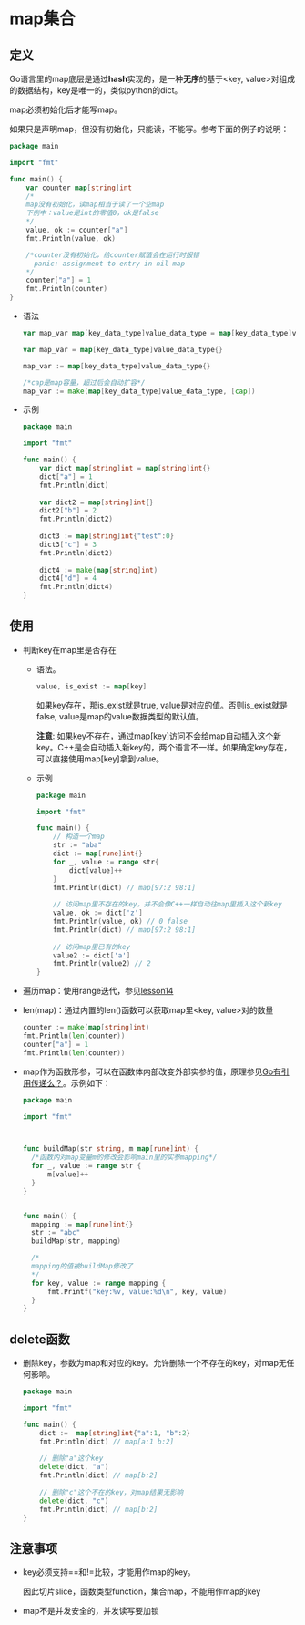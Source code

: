 # map集合

## 定义

Go语言里的map底层是通过**hash**实现的，是一种**无序**的基于<key, value>对组成的数据结构，key是唯一的，类似python的dict。

map必须初始化后才能写map。

如果只是声明map，但没有初始化，只能读，不能写。参考下面的例子的说明：

```go
package main

import "fmt"

func main() {
	var counter map[string]int
	/*
	map没有初始化，读map相当于读了一个空map
	下例中：value是int的零值0，ok是false
	*/
	value, ok := counter["a"]
	fmt.Println(value, ok)

	/*counter没有初始化，给counter赋值会在运行时报错
	  panic: assignment to entry in nil map
	*/
	counter["a"] = 1
	fmt.Println(counter)
}
```



* 语法

  ```go
  var map_var map[key_data_type]value_data_type = map[key_data_type]value_data_type{}
  
  var map_var = map[key_data_type]value_data_type{}
  
  map_var := map[key_data_type]value_data_type{}
  
  /*cap是map容量，超过后会自动扩容*/
  map_var := make(map[key_data_type]value_data_type, [cap]) 
  ```

* 示例

  ```go
  package main
  
  import "fmt"
  
  func main() {
      var dict map[string]int = map[string]int{}
      dict["a"] = 1
      fmt.Println(dict)
      
      var dict2 = map[string]int{}
      dict2["b"] = 2
      fmt.Println(dict2)
      
      dict3 := map[string]int{"test":0}
      dict3["c"] = 3
      fmt.Println(dict2)
      
      dict4 := make(map[string]int)
      dict4["d"] = 4
      fmt.Println(dict4)
  }
  ```

  

## 使用

* 判断key在map里是否存在

  * 语法。

    ```go
    value, is_exist := map[key]
    ```

    如果key存在，那is_exist就是true, value是对应的值。否则is_exist就是false, value是map的value数据类型的默认值。

    **注意**: 如果key不存在，通过map[key]访问不会给map自动插入这个新key。C++是会自动插入新key的，两个语言不一样。如果确定key存在，可以直接使用map[key]拿到value。

  * 示例

    ```go
    package main
    
    import "fmt"
    
    func main() {
        // 构造一个map
        str := "aba"
        dict := map[rune]int{}
        for _, value := range str{
            dict[value]++
        }
        fmt.Println(dict) // map[97:2 98:1]
        
        // 访问map里不存在的key，并不会像C++一样自动往map里插入这个新key
        value, ok := dict['z']
        fmt.Println(value, ok) // 0 false
        fmt.Println(dict) // map[97:2 98:1]
        
        // 访问map里已有的key
        value2 := dict['a']
        fmt.Println(value2) // 2
    }
    ```

* 遍历map：使用range迭代，参见[lesson14](../lesson14)

* len(map)：通过内置的len()函数可以获取map里<key, value>对的数量

  ```go
  counter := make(map[string]int)
  fmt.Println(len(counter))
  counter["a"] = 1
  fmt.Println(len(counter))
  ```

  

* map作为函数形参，可以在函数体内部改变外部实参的值，原理参见[Go有引用传递么？](../problem/p3)。示例如下：

  ```go
  package main
  
  import "fmt"
  
  
  
  func buildMap(str string, m map[rune]int) {
  	/*函数内对map变量m的修改会影响main里的实参mapping*/
  	for _, value := range str {
  		m[value]++
  	}
  }
  
  
  func main() {
  	mapping := map[rune]int{}
  	str := "abc"
  	buildMap(str, mapping)
  
  	/*
  	mapping的值被buildMap修改了
  	*/
  	for key, value := range mapping {
  		fmt.Printf("key:%v, value:%d\n", key, value)
  	}
  }
  ```

  

## delete函数

* 删除key，参数为map和对应的key。允许删除一个不存在的key，对map无任何影响。

  ```go
  package main
  
  import "fmt"
  
  func main() {
      dict :=  map[string]int{"a":1, "b":2}
      fmt.Println(dict) // map[a:1 b:2]
      
      // 删除"a"这个key
      delete(dict, "a")
      fmt.Println(dict) // map[b:2]
      
      // 删除"c"这个不在的key，对map结果无影响
      delete(dict, "c")
      fmt.Println(dict) // map[b:2]
  }
  ```

  

## 注意事项

* key必须支持==和!=比较，才能用作map的key。

  因此切片slice，函数类型function，集合map，不能用作map的key

* map不是并发安全的，并发读写要加锁

  

